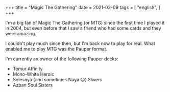 +++
title = "Magic The Gathering"
date = 2021-02-09
tags = [
    "english",
]
+++

I'm a big fan of Magic The Gathering (or MTG) since the first time I played it
in 2004, but even before that I saw a friend who had some cards and they were
amazing.

I couldn't play much since then, but I'm back now to play for real. What enabled
me to play MTG was the Pauper format.

I'm currently an owner of the following Pauper decks:

- Temur Affinity
- Mono-White Heroic
- Selesnya (and sometimes Naya 😉) Slivers
- Azban Soul Sisters
